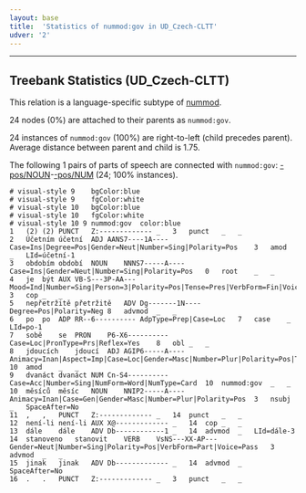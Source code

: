 ```yaml
---
layout: base
title:  'Statistics of nummod:gov in UD_Czech-CLTT'
udver: '2'
---
```




--------------------------------------------------------------------------------

## Treebank Statistics (UD_Czech-CLTT)

This relation is a language-specific subtype of [nummod]().

24 nodes (0%) are attached to their parents as `nummod:gov`.

24 instances of `nummod:gov` (100%) are right-to-left (child precedes parent).
Average distance between parent and child is 1.75.

The following 1 pairs of parts of speech are connected with `nummod:gov`: [-pos/NOUN]()-[-pos/NUM]() (24; 100% instances).


~~~ conllu
# visual-style 9	bgColor:blue
# visual-style 9	fgColor:white
# visual-style 10	bgColor:blue
# visual-style 10	fgColor:white
# visual-style 10 9 nummod:gov	color:blue
1	(2)	(2)	PUNCT	Z:-------------	_	3	punct	_	_
2	Účetním	účetní	ADJ	AANS7----1A----	Case=Ins|Degree=Pos|Gender=Neut|Number=Sing|Polarity=Pos	3	amod	_	LId=účetní-1
3	obdobím	období	NOUN	NNNS7-----A----	Case=Ins|Gender=Neut|Number=Sing|Polarity=Pos	0	root	_	_
4	je	být	AUX	VB-S---3P-AA---	Mood=Ind|Number=Sing|Person=3|Polarity=Pos|Tense=Pres|VerbForm=Fin|Voice=Act	3	cop	_	_
5	nepřetržitě	přetržitě	ADV	Dg-------1N----	Degree=Pos|Polarity=Neg	8	advmod	_	_
6	po	po	ADP	RR--6----------	AdpType=Prep|Case=Loc	7	case	_	LId=po-1
7	sobě	se	PRON	P6-X6----------	Case=Loc|PronType=Prs|Reflex=Yes	8	obl	_	_
8	jdoucích	jdoucí	ADJ	AGIP6-----A----	Animacy=Inan|Aspect=Imp|Case=Loc|Gender=Masc|Number=Plur|Polarity=Pos|Tense=Pres|VerbForm=Part|Voice=Act	10	amod	_	_
9	dvanáct	dvanáct	NUM	Cn-S4----------	Case=Acc|Number=Sing|NumForm=Word|NumType=Card	10	nummod:gov	_	_
10	měsíců	měsíc	NOUN	NNIP2-----A----	Animacy=Inan|Case=Gen|Gender=Masc|Number=Plur|Polarity=Pos	3	nsubj	_	SpaceAfter=No
11	,	,	PUNCT	Z:-------------	_	14	punct	_	_
12	není-li	není-li	AUX	X@-------------	_	14	cop	_	_
13	dále	dále	ADV	Db------------1	_	14	advmod	_	LId=dále-3
14	stanoveno	stanovit	VERB	VsNS---XX-AP---	Gender=Neut|Number=Sing|Polarity=Pos|VerbForm=Part|Voice=Pass	3	advmod	_	_
15	jinak	jinak	ADV	Db-------------	_	14	advmod	_	SpaceAfter=No
16	.	.	PUNCT	Z:-------------	_	3	punct	_	_

~~~


